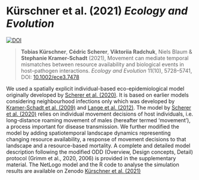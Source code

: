 
# Kürschner et al. (2021) *Ecology and Evolution*
[![DOI](https://zenodo.org/badge/177115379.svg)](https://zenodo.org/badge/latestdoi/177115379)  

> **Tobias Kürschner**, **Cédric Scherer**, **Viktoriia Radchuk**, Niels Blaum & **Stephanie Kramer-Schadt** (2021),
Movement can mediate temporal mismatches between resource availability and biological events in host–pathogen interactions. *Ecology and Evolution* 11(10), 5728–5741, DOI: [10.1002/ece3.7478](https://doi.org/10.1002/ece3.7478)

We used a spatially explicit individual-based eco-epidemiological model originally developed by [Scherer et al. (2020)](https://doi.org/10.1111/oik.07002). It is based on earlier models considering neighbourhood infections only which was developed by [Kramer-Schadt et al. (2009)](https://doi.org/10.1111/j.1600-0706.2008.16582.x) and [Lange et al. (2012)](https://doi.org/10.1186/1297-9716-43-37). The model by [Scherer et al. (2020)](https://doi.org/10.1111/oik.07002) relies on individual movement decisions of host individuals, i.e. long-distance roaming movement of males (hereafter termed ‘movement’), a process important for disease transmission. We further modified the model by adding spatiotemporal landscape dynamics representing changing resource availability, a response of movement decisions to that landscape and a resource-based mortality. A complete and detailed model description following the modified ODD (Overview, Design concepts, Detail) protocol (Grimm et al., 2020, 2006) is provided in the supplementary material. The NetLogo model and the R code to analyse the simulation results are available on Zenodo [Kürschner et al. (2021)](https://doi.org/10.5281/zenodo.4593791)
